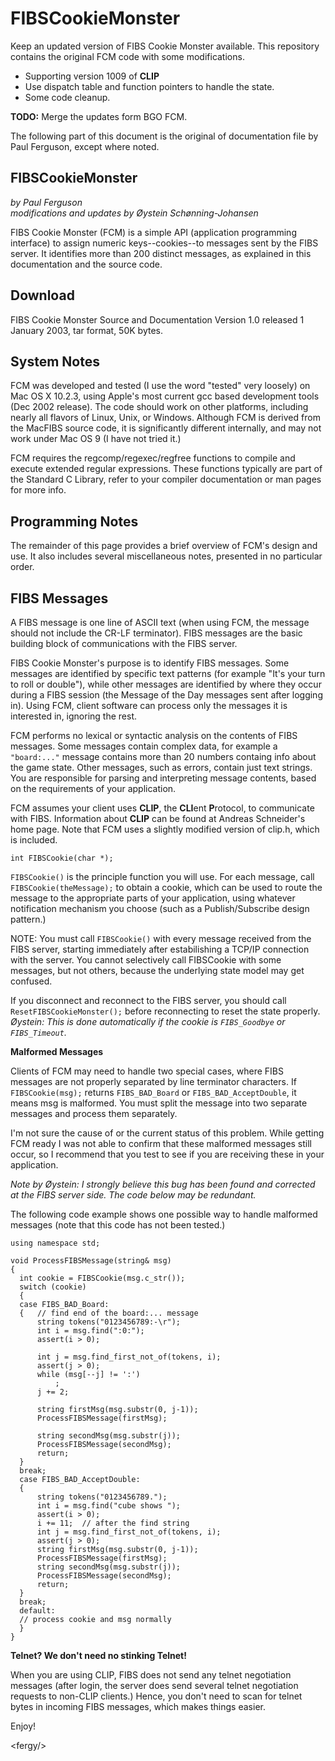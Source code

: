 # FIBSCookieMonster

Keep an updated version of FIBS Cookie Monster available. This repository contains the original FCM code with some modifications.

- Supporting version 1009 of **CLIP**
- Use dispatch table and function pointers to handle the state.
- Some code cleanup.

**TODO:** Merge the updates form BGO FCM.

The following part of this document is the original of documentation file by Paul Ferguson, except where noted.


## FIBSCookieMonster

*by Paul Ferguson*<br/>
*modifications and updates by Øystein Schønning-Johansen*

FIBS Cookie Monster (FCM) is a simple API (application programming interface) to assign numeric keys--cookies--to messages sent by the FIBS server. It identifies more than 200 distinct messages, as explained in this documentation and the source code.

## Download

FIBS Cookie Monster Source and Documentation Version 1.0 released 1 January 2003, tar format, 50K bytes.

## System Notes

FCM was developed and tested (I use the word "tested" very loosely) on Mac OS X 10.2.3, using Apple's most current gcc based development tools (Dec 2002 release). The code should work on other platforms, including nearly all flavors of Linux, Unix, or Windows. Although FCM is derived from the MacFIBS source code, it is significantly different internally, and may not work under Mac OS 9 (I have not tried it.)

FCM requires the regcomp/regexec/regfree functions to compile and execute extended regular expressions. These functions typically are part of the Standard C Library, refer to your compiler documentation or man pages for more info.

## Programming Notes

The remainder of this page provides a brief overview of FCM's design and use. It also includes several miscellaneous notes, presented in no particular order.

## FIBS Messages

A FIBS message is one line of ASCII text (when using FCM, the message should not include the CR-LF terminator). FIBS messages are the basic building block of communications with the FIBS server.

FIBS Cookie Monster's purpose is to identify FIBS messages. Some messages are identified by specific text patterns (for example "It's your turn to roll or double"), while other messages are identified by where they occur during a FIBS session (the Message of the Day messages sent after logging in). Using FCM, client software can process only the messages it is interested in, ignoring the rest.

FCM performs no lexical or syntactic analysis on the contents of FIBS messages. Some messages contain complex data, for example a `"board:..."` message contains more than 20 numbers containg info about the game state. Other messages, such as errors, contain just text strings. You are responsible for parsing and interpreting message contents, based on the requirements of your application.

FCM assumes your client uses **CLIP**, the **CLI**ent **P**rotocol, to communicate with FIBS. Information about **CLIP** can be found at Andreas Schneider's home page. Note that FCM uses a slightly modified version of clip.h, which is included.

    int FIBSCookie(char *);

`FIBSCookie()` is the principle function you will use. For each message, call `FIBSCookie(theMessage);` to obtain a cookie, which can be used to route the message to the appropriate parts of your application, using whatever notification mechanism you choose (such as a Publish/Subscribe design pattern.)

NOTE: You must call `FIBSCookie()` with every message received from the FIBS server, starting immediately after estabilishing a TCP/IP connection with the server. You cannot selectively call FIBSCookie with some messages, but not others, because the underlying state model may get confused.

If you disconnect and reconnect to the FIBS server, you should call `ResetFIBSCookieMonster();` before reconnecting to reset the state properly. *Øystein: This is done automatically if the cookie is `FIBS_Goodbye` or `FIBS_Timeout`.*

**Malformed Messages**

Clients of FCM may need to handle two special cases, where FIBS messages are not properly separated by line terminator characters. If `FIBSCookie(msg);` returns `FIBS_BAD_Board` or `FIBS_BAD_AcceptDouble`, it means msg is malformed. You must split the message into two separate messages and process them separately.

I'm not sure the cause of or the current status of this problem. While getting FCM ready I was not able to confirm that these malformed messages still occur, so I recommend that you test to see if you are receiving these in your application.

*Note by Øystein: I strongly believe this bug has been found and corrected at the FIBS server side. The code below may be redundant.*

The following code example shows one possible way to handle malformed messages (note that this code has not been tested.)

    using namespace std;
    
    void ProcessFIBSMessage(string& msg)
    {
      int cookie = FIBSCookie(msg.c_str());
      switch (cookie)
      {
      case FIBS_BAD_Board:
      {   // find end of the board:... message
          string tokens("0123456789:-\r");
          int i = msg.find(":0:");
          assert(i > 0);
          
          int j = msg.find_first_not_of(tokens, i);
          assert(j > 0);
          while (msg[--j] != ':')
              ;
          j += 2;
          
          string firstMsg(msg.substr(0, j-1));
          ProcessFIBSMessage(firstMsg);
          
          string secondMsg(msg.substr(j));
          ProcessFIBSMessage(secondMsg);
          return;
      }
      break;
      case FIBS_BAD_AcceptDouble:
      {
          string tokens("0123456789.");
          int i = msg.find("cube shows ");
          assert(i > 0);
          i += 11;	// after the find string
          int j = msg.find_first_not_of(tokens, i);
          assert(j > 0);
          string firstMsg(msg.substr(0, j-1));
          ProcessFIBSMessage(firstMsg);
          string secondMsg(msg.substr(j));
          ProcessFIBSMessage(secondMsg);
          return;
      }
      break;
      default:
      // process cookie and msg normally
      }
    }

**Telnet? We don't need no stinking Telnet!**

When you are using CLIP, FIBS does not send any telnet negotiation messages (after login, the server does send several telnet negotiation requests to non-CLIP clients.) Hence, you don't need to scan for telnet bytes in incoming FIBS messages, which makes things easier.

Enjoy!

\<fergy/\>
 
